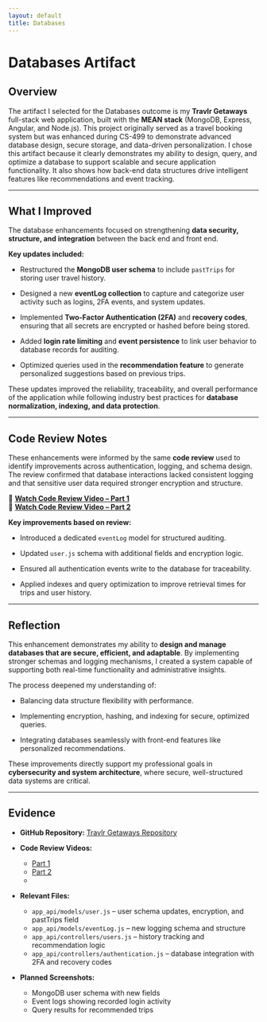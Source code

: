 ```yaml
---
layout: default
title: Databases
---
```


<link rel="stylesheet" href="../../assets/css/custom.css">

# Databases Artifact

## Overview

The artifact I selected for the Databases outcome is my **Travlr Getaways** full-stack web application, built with the **MEAN stack** (MongoDB, Express, Angular, and Node.js). This project originally served as a travel booking system but was enhanced during CS-499 to demonstrate advanced database design, secure storage, and data-driven personalization. I chose this artifact because it clearly demonstrates my ability to design, query, and optimize a database to support scalable and secure application functionality. It also shows how back-end data structures drive intelligent features like recommendations and event tracking.

<!-- TODO: Add screenshot of MongoDB Compass showing new user schema fields (role, 2FA, recoveryCodes, pastTrips) -->
<!-- TODO: Add screenshot of eventLog collection displaying sample data -->

---

## What I Improved

The database enhancements focused on strengthening **data security, structure, and integration** between the back end and front end.  

**Key updates included:**

- Restructured the **MongoDB user schema** to include `pastTrips` for storing user travel history.
  
- Designed a new **eventLog collection** to capture and categorize user activity such as logins, 2FA events, and system updates.
  
- Implemented **Two-Factor Authentication (2FA)** and **recovery codes**, ensuring that all secrets are encrypted or hashed before being stored.
   
- Added **login rate limiting** and **event persistence** to link user behavior to database records for auditing.
  
- Optimized queries used in the **recommendation feature** to generate personalized suggestions based on previous trips.  

These updates improved the reliability, traceability, and overall performance of the application while following industry best practices for **database normalization, indexing, and data protection**.

<!-- TODO: Add screenshot comparing old vs new user schema -->
<!-- TODO: Add screenshot showing 2FA-related fields in MongoDB -->
<!-- TODO: Add screenshot of a query returning recommended trips for a user -->

---

## Code Review Notes

These enhancements were informed by the same **code review** used to identify improvements across authentication, logging, and schema design. The review confirmed that database interactions lacked consistent logging and that sensitive user data required stronger encryption and structure.

🎥 [**Watch Code Review Video – Part 1**](https://youtu.be/yE4y5FZN2ck)  
🎥 [**Watch Code Review Video – Part 2**](https://youtu.be/-rbaklZHxl4)

**Key improvements based on review:**

- Introduced a dedicated `eventLog` model for structured auditing.
   
- Updated `user.js` schema with additional fields and encryption logic.
   
- Ensured all authentication events write to the database for traceability.
  
- Applied indexes and query optimization to improve retrieval times for trips and user history.  

<!-- TODO: Add screenshot or showing eventLog model -->
<!-- TODO: Add image or showing MongoDB index creation command -->

---

## Reflection

This enhancement demonstrates my ability to **design and manage databases that are secure, efficient, and adaptable**. By implementing stronger schemas and logging mechanisms, I created a system capable of supporting both real-time functionality and administrative insights.

The process deepened my understanding of:

- Balancing data structure flexibility with performance.
   
- Implementing encryption, hashing, and indexing for secure, optimized queries.
  
- Integrating databases seamlessly with front-end features like personalized recommendations.  

These improvements directly support my professional goals in **cybersecurity and system architecture**, where secure, well-structured data systems are critical.

<!-- TODO: Add screenshot showing recommendation results populated from the database -->
<!-- TODO: Add image or of an event log entry used for auditing -->

---

## Evidence

- **GitHub Repository:** [Travlr Getaways Repository](https://github.com/thatone313/CS465FullStackDevelopment)  
- **Code Review Videos:**  
  - [Part 1](https://youtu.be/yE4y5FZN2ck)  
  - [Part 2](https://youtu.be/-rbaklZHxl4)
  - 
- **Relevant Files:**
  
  - `app_api/models/user.js` – user schema updates, encryption, and pastTrips field  
  - `app_api/models/eventLog.js` – new logging schema and structure  
  - `app_api/controllers/users.js` – history tracking and recommendation logic  
  - `app_api/controllers/authentication.js` – database integration with 2FA and recovery codes
    
- **Planned Screenshots:**  
  - MongoDB user schema with new fields  
  - Event logs showing recorded login activity  
  - Query results for recommended trips  

<!-- TODO: Upload all screenshots to artifacts/databases/images/ -->
<!-- TODO: Replace bullet with images-->






